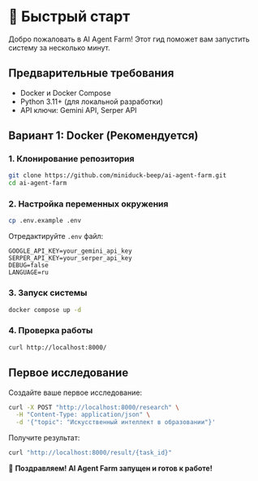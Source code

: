 # 🚀 Быстрый старт

Добро пожаловать в AI Agent Farm! Этот гид поможет вам запустить систему за несколько минут.

## Предварительные требования

- Docker и Docker Compose
- Python 3.11+ (для локальной разработки)
- API ключи: Gemini API, Serper API

## Вариант 1: Docker (Рекомендуется)

### 1. Клонирование репозитория
```bash
git clone https://github.com/miniduck-beep/ai-agent-farm.git
cd ai-agent-farm
```

### 2. Настройка переменных окружения
```bash
cp .env.example .env
```

Отредактируйте `.env` файл:
```env
GOOGLE_API_KEY=your_gemini_api_key
SERPER_API_KEY=your_serper_api_key
DEBUG=false
LANGUAGE=ru
```

### 3. Запуск системы
```bash
docker compose up -d
```

### 4. Проверка работы
```bash
curl http://localhost:8000/
```

## Первое исследование

Создайте ваше первое исследование:

```bash
curl -X POST "http://localhost:8000/research" \
  -H "Content-Type: application/json" \
  -d '{"topic": "Искусственный интеллект в образовании"}'
```

Получите результат:
```bash
curl "http://localhost:8000/result/{task_id}"
```

🎉 **Поздравляем! AI Agent Farm запущен и готов к работе!**
